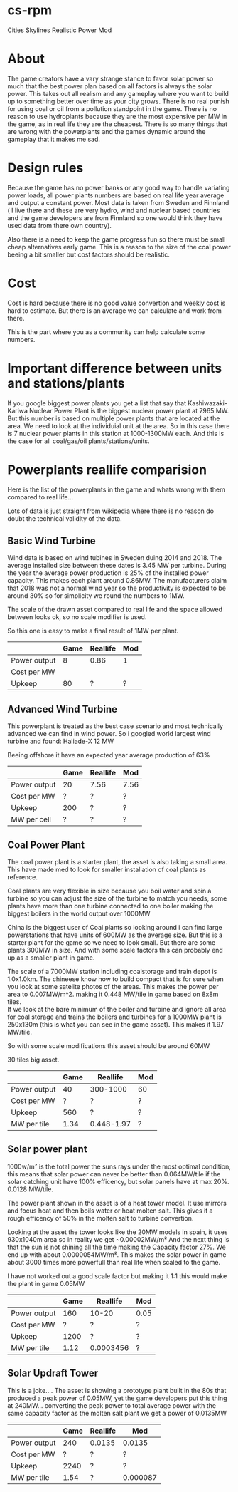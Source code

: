 # cs-rpm
Cities Skylines Realistic Power Mod

#  About
The game creators have a vary strange stance to favor solar power so much that the best power plan based on all factors is always the solar power. This takes out all realism and any gameplay where you want to build up to something better over time as your city grows. There is no real punish for using coal or oil from a pollution standpoint in the game. There is no reason to use hydroplants because they are the most expensive per MW in the game, as in real life they are the cheapest. There is so many things that are wrong with the powerplants and the games dynamic around the gameplay that it makes me sad. 

# Design rules
Because the game has no power banks or any good way to handle variating power loads, all power plants numbers are based on real life year average and output a constant power. Most data is taken from Sweden and Finnland ( I live there and these are very hydro, wind and nuclear based countries and the game developers are from Finnland so one would think they have used data from there own country). 

Also there is a need to keep the game progress fun so there must be small cheap alternatives early game. This is a reason to the size of the coal power beeing a bit smaller but cost factors should be realistic. 

# Cost
Cost is hard because there is no good value convertion and weekly cost is hard to estimate. But there is an average we can calculate and work from there. 

This is the part where you as a community can help calculate some numbers.

# Important difference between units and stations/plants
If you google biggest power plants you get a list that say that Kashiwazaki-Kariwa Nuclear Power Plant is the biggest nuclear power plant at 7965 MW. But this number is based on multiple power plants that are located at the area. We need to look at the individuial unit at the area. So in this case there is 7 nuclear power plants in this station at 1000-1300MW each. And this is the case for all coal/gas/oil plants/stations/units.


# Powerplants reallife comparision
Here is the list of the powerplants in the game and whats wrong with them compared to real life...

Lots of data is just straight from wikipedia where there is no reason do doubt the technical validity of the data. 

## Basic Wind Turbine

Wind data is based on wind tubines in Sweden duing 2014 and 2018. The average installed size between these dates is 3.45 MW per turbine. During the year the average power production is 25% of the installed power capacity. This makes each plant around 0.86MW.  The manufacturers claim that 2018 was not a normal wind year so the productivity is expected to be around 30% so for simplicity we round the numbers to 1MW. 

The scale of the drawn asset compared to real life and the space allowed between looks ok, so no scale modifier is used. 

So this one is easy to make a final result of 1MW per plant.

|                  | Game | Reallife | Mod |
|------------------|------|----------|-----|
| Power output    | 8  |  0.86  |  1   |
| Cost per MW     |    |        |      |
| Upkeep          |  80  |    ?    |  ?   |

## Advanced Wind Turbine
This powerplant is treated as the best case scenario and most technically advanced we can find in wind power. So i googled world largest wind turbine and found: Haliade-X 12 MW

Beeing offshore it have an expected year average production of 63%

|                  | Game | Reallife | Mod |
|------------------|------|----------|-----|
| Power output    | 20  |  7.56  |  7.56   |
| Cost per MW     |  ?  |   ?     |     ? |
| Upkeep          |  200  |    ?    |  ?   |
| MW per cell | ? | ? | ? |

## Coal Power Plant
The coal power plant is a starter plant, the asset is also taking a small area. This have made med to look for smaller installation of coal plants as reference. 

Coal plants are very flexible in size because you boil water and spin a turbine so you can adjust the size of the turbine to match you needs, some plants have more than one turbine connected to one boiler making the biggest boilers in the world output over 1000MW

China is the biggest user of Coal plants so looking around i can find large powerstations that have units of 600MW as the average size. But this is a starter plant for the game so we need to look small. But there are some plants 300MW in size. And with some scale factors this can probably end up as a smaller plant in game. 

The scale of a 7000MW station including coalstorage and train depot is 1.0x1.0km. The chineese know how to build compact that is for sure when you look at some satelite photos of the areas. This makes the power per area to 0.007MW/m^2. making it 0.448 MW/tile in game based on 8x8m tiles.  
If we look at the bare minimum of the boiler and turbine and ignore all area for coal storage and trains the boilers and turbines for a 1000MW plant is 250x130m (this is what you can see in the game asset). This makes it 1.97 MW/tile.

So with some scale modifications this asset should be around 60MW

30 tiles big asset.

|                  | Game | Reallife | Mod |
|------------------|------|----------|-----|
| Power output    | 40  |  300-1000  |  60   |
| Cost per MW     |  ?  |   ?     |     ? |
| Upkeep          |  560  |    ?    |  ?   |
| MW per tile | 1.34 | 0.448-1.97 | ? |



## Solar power plant
1000w/m² is the total power the suns rays under the most optimal condition, this means that solar power can never be better than 0.064MW/tile if the solar catching unit have 100% efficency, but solar panels have at max 20%. 0.0128 MW/tile.

The power plant shown in the asset is of a heat tower model. It use mirrors and focus heat and then boils water or heat molten salt. This gives it a rough efficency of 50% in the molten salt to turbine convertion. 

Looking at the asset the tower looks like the 20MW models in spain, it uses 930x1040m area so in reality we get ~0.00002MW/m²
And the next thing is that the sun is not shining all the time making the Capacity factor	27%. We end up with about 0.0000054MW/m². This makes the solar power in game about 3000 times more powerfull than real life when scaled to the game.

I have not worked out a good scale factor but making it 1:1 this would make the plant in game 0.05MW

|                  | Game | Reallife | Mod |
|------------------|------|----------|-----|
| Power output    | 160  |  10-20  |  0.05   |
| Cost per MW     |  ?  |   ?     |     ? |
| Upkeep          |  1200  |    ?    |  ?   |
| MW per tile | 1.12 | 0.0003456 | ? |


## Solar Updraft Tower
This is a joke.... The asset is showing a prototype plant built in the 80s that produced a peak power of 0.05MW, yet the game developers put this thing at 240MW... converting the peak power to total average power with the same capacity factor as the molten salt plant we get a power of 0.0135MW

|                  | Game | Reallife | Mod |
|------------------|------|----------|-----|
| Power output    | 240  |  0.0135  |  0.0135   |
| Cost per MW     |  ?  |   ?     |     ? |
| Upkeep          |  2240  |    ?    |  ?   |
| MW per tile | 1.54 | ? | 0.000087 |


